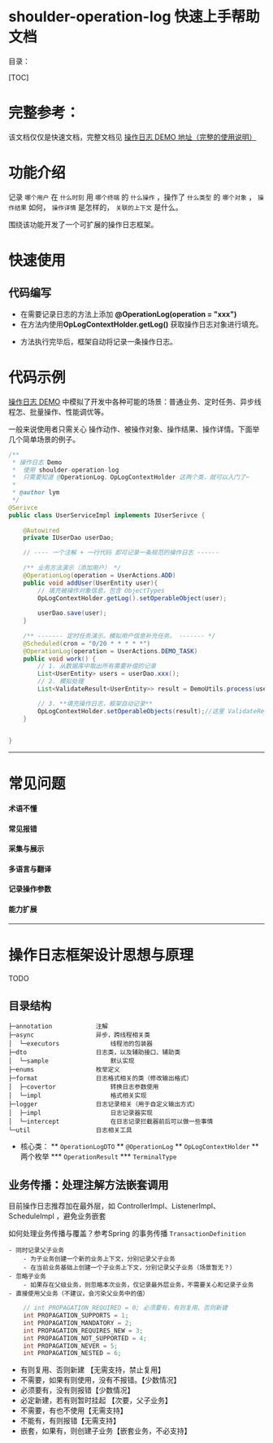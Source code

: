 # shoulder-operation-log 快速上手帮助文档

目录：

[TOC]

# 完整参考：

该文档仅仅是快速文档，完整文档见 [操作日志 DEMO 地址（完整的使用说明）]()

# 功能介绍

记录 `哪个用户` 在 `什么时刻` 用 `哪个终端` 的 `什么操作` ，操作了 `什么类型` 的 `哪个对象` ， `操作结果` 如何， `操作详情` 是怎样的， `关联的上下文` 是什么。

围绕该功能开发了一个可扩展的操作日志框架。

# 快速使用

## 代码编写    

* 在需要记录日志的方法上添加 **@OperationLog(operation = "xxx")** 
* 在方法内使用**OpLogContextHolder.getLog()** 获取操作日志对象进行填充。

- 方法执行完毕后，框架自动将记录一条操作日志。

# 代码示例

[操作日志 DEMO]() 中模拟了开发中各种可能的场景：普通业务、定时任务、异步线程怎、批量操作、性能调优等。

一般来说使用者只需关心 操作动作、被操作对象、操作结果、操作详情。下面举几个简单场景的例子。

```java
/**
 * 操作日志 Demo 
 *	使用 shoulder-operation-log
 *  只需要知道 @OperationLog、OpLogContextHolder 这两个类，就可以入门了~
 *  
 * @author lym
 */
@Serivce
public class UserServiceImpl implements IUserSerivce {
        
    @Autowired
    private IUserDao userDao;

    // ---- 一个注解 + 一行代码 即可记录一条规范的操作日志 ------
    
    /** 业务方法演示（添加用户） */
    @OperationLog(operation = UserActions.ADD)
    public void addUser(UserEntity user){
        // 填充被操作对象信息，包含 ObjectTypes
        OpLogContextHolder.getLog().setOperableObject(user);
        
        userDao.save(user);
    }
    
    /** ------- 定时任务演示。模拟用户信息补充任务。 ------- */
    @Scheduled(cron = "0/20 * * * * *")
    @OperationLog(operation = UserActions.DEMO_TASK)
    public void work() {
        // 1. 从数据库中取出所有需要补偿的记录
        List<UserEntity> users = userDao.xxx();
        // 2. 模拟处理
        List<ValidateResult<UserEntity>> result = DemoUtils.process(users);

        // 3. **填充操作日志，框架自动记录**
        OpLogContextHolder.setOperableObjects(result);//这里 ValidateResult 继承了 OperateRecordDto
    }
   

}
```

----



# 常见问题

#### 术语不懂

#### 常见报错

#### 采集与展示

#### 多语言与翻译

#### 记录操作参数

#### 能力扩展

--------------

# 操作日志框架设计思想与原理

TODO

## 目录结构
```
├─annotation            注解
├─async                 异步，跨线程相关类
│  └─executors              线程池的包装器
├─dto                   日志类，以及辅助接口、辅助类
│  └─sample                 默认实现
├─enums                 枚举定义
├─format                日志格式相关的类（修改输出格式）
│  ├─covertor               转换日志参数使用
│  └─impl                   格式相关实现
├─logger                日志记录相关（用于自定义输出方式）
│  ├─impl                   日志记录器实现
│  └─intercept              在日志记录拦截器前后可以做一些事情
└─util                  日志相关工具
```

* 核心类：
** `OperationLogDTO`
** `@OperationLog`
** `OpLogContextHolder`
** 两个枚举
*** `OperationResult`
*** `TerminalType`


## 业务传播：处理注解方法嵌套调用

目前操作日志推荐加在最外层，如 ControllerImpl、ListenerImpl、ScheduleImpl ，避免业务嵌套

如何处理业务传播与覆盖？参考Spring 的事务传播 `TransactionDefinition`

```
- 同时记录父子业务
    - 为子业务创建一个新的业务上下文，分别记录父子业务
    - 在当前业务基础上创建一个子业务上下文，分别记录父子业务（场景暂无？）
- 忽略子业务
    - 如果存在父级业务，则忽略本次业务，仅记录最外层业务，不需要关心和记录子业务
- 直接使用父业务（不建议，会污染父业务中的值）
```

```java
    // int PROPAGATION_REQUIRED = 0; 必须要有，有则复用、否则新建
    int PROPAGATION_SUPPORTS = 1;
    int PROPAGATION_MANDATORY = 2;
    int PROPAGATION_REQUIRES_NEW = 3;
    int PROPAGATION_NOT_SUPPORTED = 4;
    int PROPAGATION_NEVER = 5;
    int PROPAGATION_NESTED = 6;
```
- 有则复用、否则新建 【无需支持，禁止复用】
- 不需要，如果有则使用，没有不报错。【少数情况】
- 必须要有，没有则报错【少数情况】
- 必定新建，若有则暂时挂起 【次要，父子业务】
- 不需要，有也不使用【无需支持】
- 不能有，有则报错【无需支持】
- 嵌套，如果有，则创建子业务【嵌套业务，不必支持】
